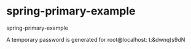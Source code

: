 # spring-primary-example
spring-primary-example


 A temporary password is generated for root@localhost: t:&dwnq)s9dN